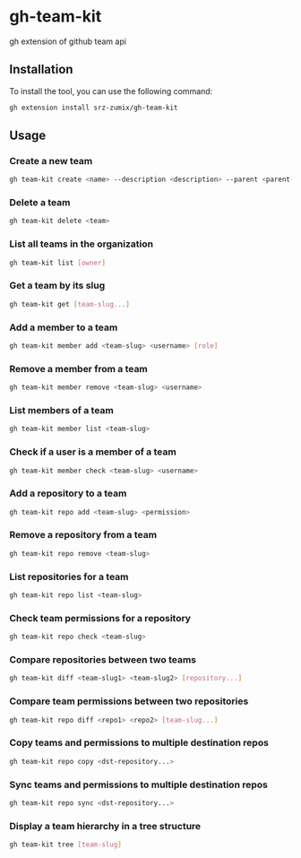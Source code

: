 # gh-team-kit

gh extension of github team api

## Installation

To install the tool, you can use the following command:

```sh
gh extension install srz-zumix/gh-team-kit
```

## Usage

### Create a new team

```sh
gh team-kit create <name> --description <description> --parent <parent-team-slug> --disable-notification --secret --owner <owner>
```

### Delete a team

```sh
gh team-kit delete <team>
```

### List all teams in the organization

```sh
gh team-kit list [owner]
```

### Get a team by its slug

```sh
gh team-kit get [team-slug...]
```

### Add a member to a team

```sh
gh team-kit member add <team-slug> <username> [role]
```

### Remove a member from a team

```sh
gh team-kit member remove <team-slug> <username>
```

### List members of a team

```sh
gh team-kit member list <team-slug>
```

### Check if a user is a member of a team

```sh
gh team-kit member check <team-slug> <username>
```

### Add a repository to a team

```sh
gh team-kit repo add <team-slug> <permission>
```

### Remove a repository from a team

```sh
gh team-kit repo remove <team-slug>
```

### List repositories for a team

```sh
gh team-kit repo list <team-slug>
```

### Check team permissions for a repository

```sh
gh team-kit repo check <team-slug>
```

### Compare repositories between two teams

```sh
gh team-kit diff <team-slug1> <team-slug2> [repository...]
```

### Compare team permissions between two repositories

```sh
gh team-kit repo diff <repo1> <repo2> [team-slug...]
```

### Copy teams and permissions to multiple destination repos

```sh
gh team-kit repo copy <dst-repository...>
```

### Sync teams and permissions to multiple destination repos

```sh
gh team-kit repo sync <dst-repository...>
```

### Display a team hierarchy in a tree structure

```sh
gh team-kit tree [team-slug]
```
